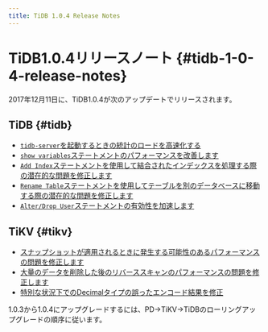 ```yaml
---
title: TiDB 1.0.4 Release Notes
---
```


# TiDB1.0.4リリースノート {#tidb-1-0-4-release-notes}

2017年12月11日に、TiDB1.0.4が次のアップデートでリリースされます。

## TiDB {#tidb}

-   [`tidb-server`を起動するときの統計のロードを高速化する](https://github.com/pingcap/tidb/pull/5362)
-   [`show variables`ステートメントのパフォーマンスを改善します](https://github.com/pingcap/tidb/pull/5363)
-   [`Add Index`ステートメントを使用して結合されたインデックスを処理する際の潜在的な問題を修正します](https://github.com/pingcap/tidb/pull/5323)
-   [`Rename Table`ステートメントを使用してテーブルを別のデータベースに移動する際の潜在的な問題を修正します](https://github.com/pingcap/tidb/pull/5314)
-   [`Alter/Drop User`ステートメントの有効性を加速します](https://github.com/pingcap/tidb/pull/5226)

## TiKV {#tikv}

-   [スナップショットが適用されるときに発生する可能性のあるパフォーマンスの問題を修正します](https://github.com/pingcap/tikv/pull/2559)
-   [大量のデータを削除した後のリバーススキャンのパフォーマンスの問題を修正します](https://github.com/pingcap/tikv/pull/2559)
-   [特別な状況下でのDecimalタイプの誤ったエンコード結果を修正](https://github.com/pingcap/tikv/pull/2571)

1.0.3から1.0.4にアップグレードするには、PD-&gt;TiKV-&gt;TiDBのローリングアップグレードの順序に従います。
